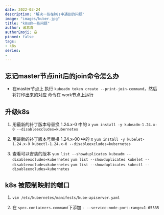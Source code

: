 ```yaml
---
date: 2022-03-24
description: "解决一些在k8s中遇到的问题"
image: "images/kuber.jpg"
title: "k8s的一些问题"
author: 诸葛青
authorEmoji: 😃
pinned: false
tags:
- k8s
series:
- 
---
```


## 忘记master节点init后的join命令怎么办
* 在master节点上 执行 `kubeadm token create --print-join-command`，然后将打印出来的对应 命令在 work节点上运行

## 升级k8s
1. 用最新的补丁版本号替换 1.24.x-0 中的 x
`yum install -y kubeadm-1.24.x-0 --disableexcludes=kubernetes`

2. 用最新的补丁版本号替换 1.24.x-00 中的 x
`yum install -y kubelet-1.24.x-0 kubectl-1.24.x-0 --disableexcludes=kubernetes`

3. 查看可以安装的版本
`yum list --showduplicates kubeadm --disableexcludes=kubernetes`
`yum list --showduplicates kubelet --disableexcludes=kubernetes`
`yum list --showduplicates kubectl --disableexcludes=kubernetes`


## k8s 被限制映射的端口
1. `vim /etc/kubernetes/manifests/kube-apiserver.yaml`

2. 在 `spec.containers.command`下添加
`- --service-node-port-range=1-65535`